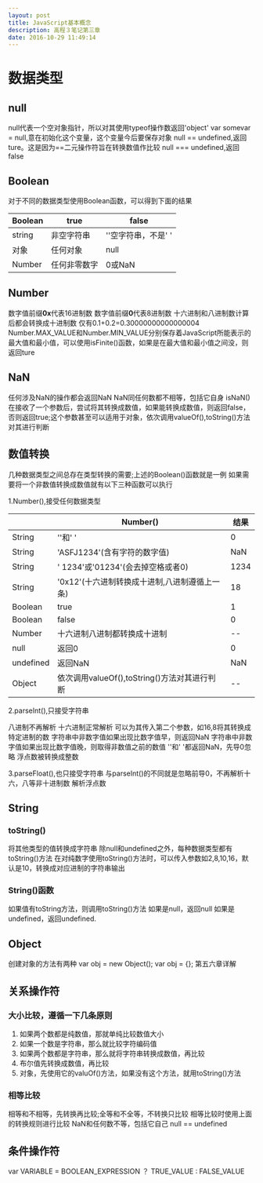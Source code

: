 ```yaml
---
layout: post
title: JavaScript基本概念
description: 高程３笔记第三章
date: 2016-10-29 11:49:14
---
```



# 数据类型
## null
null代表一个空对象指针，所以对其使用typeof操作数返回'object'
var somevar = null,意在初始化这个变量，这个变量今后要保存对象
null == undefined,返回ture。这是因为==二元操作符旨在转换数值作比较
null === undefined,返回false

## Boolean
对于不同的数据类型使用Boolean函数，可以得到下面的结果

|Boolean|true|false|
|----|----|-----|
|string|非空字符串|''空字符串，不是' '|
|对象|任何对象|null|
|Number|任何非零数字|0或NaN|


## Number
数字值前缀**0x**代表16进制数
数字值前缀**0**代表8进制数
十六进制和八进制数计算后都会转换成十进制数
仅有0.1+0.2=0.30000000000000004
Number.MAX_VALUE和Number.MIN_VALUE分别保存着JavaScript所能表示的最大值和最小值，可以使用isFinite()函数，如果是在最大值和最小值之间没，则返回ture

## NaN
任何涉及NaN的操作都会返回NaN
NaN同任何数都不相等，包括它自身
isNaN()在接收了一个参数后，尝试将其转换成数值，如果能转换成数值，则返回false，否则返回true;这个参数甚至可以适用于对象，依次调用valueOf(),toString()方法对其进行判断

## 数值转换
几种数据类型之间总存在类型转换的需要;上述的Boolean()函数就是一例
如果需要将一个非数值转换成数值就有以下三种函数可以执行

1.Number(),接受任何数据类型

||Number()|结果
|---|---|---|
|String|''和' '|0|
|String|'ASFJ1234'(含有字符的数字值)|NaN|
|String|' 1234'或'01234'(会去掉空格或者0)|1234|
|String|'0x12'(十六进制转换成十进制,八进制遵循上一条)|18|
|Boolean|true|1|
|Boolean|false|0|
|Number|十六进制八进制都转换成十进制|--|
|null|返回0|0|
|undefined|返回NaN|NaN|
|Object|依次调用valueOf(),toString()方法对其进行判断|--|

2.parseInt(),只接受字符串

八进制不再解析
十六进制正常解析
可以为其传入第二个参数，如16,8将其转换成特定进制的数
字符串中非数字值如果出现比数字值早，则返回NaN
字符串中非数字值如果出现比数字值晚，则取得非数值之前的数值
''和' '都返回NaN，先导0忽略
浮点数被转换成整数

3.parseFloat(),也只接受字符串
与parseInt()的不同就是忽略前导0，不再解析十六，八等非十进制数
解析浮点数

## String
### toString()

将其他类型的值转换成字符串
除null和undefined之外，每种数据类型都有toString()方法
在对纯数字使用toString()方法时，可以传入参数如2,8,10,16，默认是10，转换成对应进制的字符串输出

### String()函数
如果值有toString方法，则调用toString()方法
如果是null，返回null
如果是undefined，返回undefined.


## Object
创建对象的方法有两种
var obj = new Object();
var obj = {};
第五六章详解

## 关系操作符

### 大小比较，遵循一下几条原则
1. 如果两个数都是纯数值，那就单纯比较数值大小
2. 如果一个数是字符串，那么就比较字符编码值
3. 如果两个数都是字符串，那么就将字符串转换成数值，再比较
4. 布尔值先转换成数值，再比较
5. 对象，先使用它的valuOf()方法，如果没有这个方法，就用toString()方法

### 相等比较
相等和不相等，先转换再比较;全等和不全等，不转换只比较
相等比较时使用上面的转换规则进行比较
NaN和任何数不等，包括它自己
null == undefined

## 条件操作符
var VARIABLE = BOOLEAN_EXPRESSION ？ TRUE_VALUE : FALSE_VALUE

##
